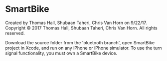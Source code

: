 # SmartBike
Created by Thomas Hall, Shubaan Taheri, Chris Van Horn on 9/22/17.
Copyright © 2017 Thomas Hall, Shubaan Taheri, Chris Van Horn. All rights reserved.


Download the source folder from the 'bluetooth branch', open SmartBike project in Xcode, and run on any iPhone or iPhone simulator.
To use the turn signal functionality, you must own a SmartBike device.
